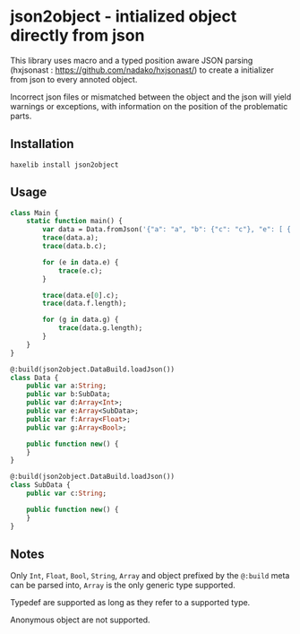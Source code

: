 # json2object - intialized object directly from json

This library uses macro and a typed position aware JSON parsing (hxjsonast : <https://github.com/nadako/hxjsonast/>) to create a initializer from json to every annoted object.

Incorrect json files or mismatched between the object and the json will yield warnings or exceptions, with information on the position of the problematic parts.

## Installation

```
haxelib install json2object
```

## Usage
```haxe
class Main {
	static function main() {
		var data = Data.fromJson('{"a": "a", "b": {"c": "c"}, "e": [ { "c": "1" }, { "c": "2" } ], "f": [], "g": [ true ] }', "file.json");
		trace(data.a);
		trace(data.b.c);

		for (e in data.e) {
			trace(e.c);
		}

		trace(data.e[0].c);
		trace(data.f.length);

		for (g in data.g) {
			trace(data.g.length);
		}
	}
}

@:build(json2object.DataBuild.loadJson())
class Data {
	public var a:String;
	public var b:SubData;
	public var d:Array<Int>;
	public var e:Array<SubData>;
	public var f:Array<Float>;
	public var g:Array<Bool>;

	public function new() {
	}
}

@:build(json2object.DataBuild.loadJson())
class SubData {
	public var c:String;

	public function new() {
	}
}
```

## Notes

Only `Int`, `Float`, `Bool`, `String`, `Array` and object prefixed by the `@:build` meta can be parsed into, `Array` is the only generic type supported.

Typedef are supported as long as they refer to a supported type.

Anonymous object are not supported.
